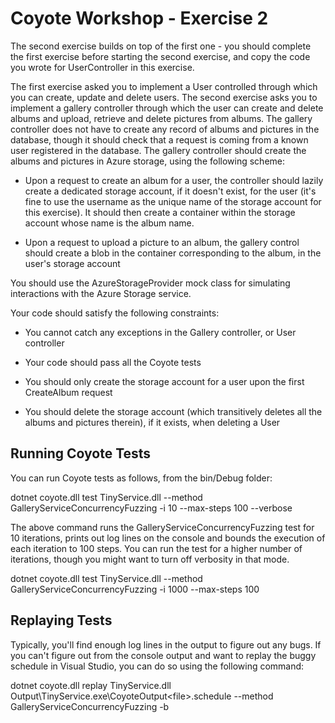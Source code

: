 ﻿
# Coyote Workshop - Exercise 2

The second exercise builds on top of the first one - you should complete the first exercise before starting the second exercise, and copy the code you wrote for UserController in this exercise.

The first exercise asked you to implement a User controlled through which you can create, update and delete users. The second exercise asks you to implement a gallery controller through which the user can create and delete albums and upload, retrieve and delete pictures from albums. The gallery controller does not have to create any record of albums and pictures in the database, though it should check that a request is coming from a known user registered in the database. The gallery controller should create the albums and pictures in Azure storage, using the following scheme:

* Upon a request to create an album for a user, the controller should lazily create a dedicated storage account, if it doesn't exist, for the user (it's fine to use the username as the unique name of the storage account for this exercise). It should then create a container within the storage account whose name is the album name.

* Upon a request to upload a picture to an album, the gallery control should create a blob in the container corresponding to the album, in the user's storage account

You should use the AzureStorageProvider mock class for simulating interactions with the Azure Storage service.

Your code should satisfy the following constraints:

* You cannot catch any exceptions in the Gallery controller, or User controller

* Your code should pass all the Coyote tests

* You should only create the storage account for a user upon the first CreateAlbum request

* You should delete the storage account (which transitively deletes all the albums and pictures therein), if it exists, when deleting a User

## Running Coyote Tests

You can run Coyote tests as follows, from the bin/Debug folder:

  dotnet coyote.dll test TinyService.dll --method GalleryServiceConcurrencyFuzzing -i 10 --max-steps 100 --verbose

The above command runs the GalleryServiceConcurrencyFuzzing test for 10 iterations, prints out log lines on the console and bounds the execution of each iteration to 100 steps. You can run the test for a higher number of iterations, though you might want to turn off verbosity in that mode.

  dotnet coyote.dll test TinyService.dll --method GalleryServiceConcurrencyFuzzing -i 1000 --max-steps 100

## Replaying Tests

Typically, you'll find enough log lines in the output to figure out any bugs. If you can't figure out from the console output and want to replay the buggy schedule in Visual Studio, you can do so using the following command:

  dotnet coyote.dll replay TinyService.dll Output\TinyService.exe\CoyoteOutput\<file>.schedule --method GalleryServiceConcurrencyFuzzing -b
